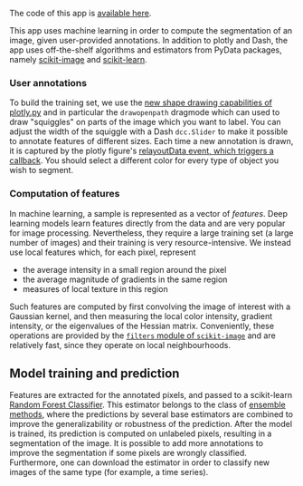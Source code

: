 The code of this app is [available here](https://github.com/plotly/dash-sample-apps/blob/master/apps/dash-image-segmentation/app.py). 

This app uses machine learning in order to compute the segmentation of an
image, given user-provided annotations. In addition to plotly and Dash, the app
 uses off-the-shelf algorithms and estimators from PyData packages, namely
[scikit-image](https://scikit-image.org/) and [scikit-learn](https://scikit-learn.org).

### User annotations

To build the training set, we use the [new shape drawing capabilities
of plotly.py](https://eoss-image-processing.github.io/2020/05/06/shape-drawing.html)
and in particular the `drawopenpath` dragmode which can used to draw
"squiggles" on parts of the image which you want to label. You can adjust the width of the squiggle with a Dash
`dcc.Slider` to make it possible to annotate features of different sizes. Each time a new annotation is drawn, it is captured by the plotly figure's
[relayoutData event, which triggers a callback](https://dash.plotly.com/interactive-graphing). You should select a different color for every type of object you wish to segment.

### Computation of features

In machine learning, a sample is represented as a vector of *features*. Deep
learning models learn features directly from the data and are very popular for
image processing. Nevertheless, they require a large training set (a large
number of images) and their training is very resource-intensive. We instead use local features which,
for each pixel, represent
- the average intensity in a small region around the pixel
- the average magnitude of gradients in the same region
- measures of local texture in this region

Such features are computed by first convolving the image of interest with a Gaussian
kernel, and then measuring the local color intensity, gradient intensity, or the
eigenvalues of the Hessian matrix. Conveniently, these operations are provided
by the [`filters` module of `scikit-image`](https://scikit-image.org/docs/stable/api/skimage.filters.html)
and are relatively fast, since they operate on local neighbourhoods.

## Model training and prediction

Features are extracted for the annotated pixels, and passed to a scikit-learn [Random Forest Classifier](https://scikit-learn.org/stable/modules/generated/sklearn.ensemble.RandomForestClassifier.html). This estimator belongs to the class of [ensemble methods](https://scikit-learn.org/stable/modules/ensemble.html), where the predictions by several base estimators are combined to improve the generalizability or robustness of the prediction. After the model is trained, its prediction is computed on unlabeled pixels, resulting in a segmentation of the image. It is possible to add more annotations to improve the segmentation if some pixels are wrongly classified. Furthermore, one can download the estimator in order to classify new images of the same type (for example, a time series).